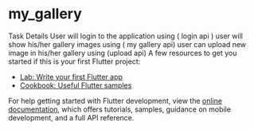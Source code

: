 # my_gallery

Task Details
User will login to the application using ( login api )
user will show his/her gallery images using ( my gallery api)
user can upload new image in his/her gallery using (upload api)
A few resources to get you started if this is your first Flutter project:

- [Lab: Write your first Flutter app](https://docs.flutter.dev/get-started/codelab)
- [Cookbook: Useful Flutter samples](https://docs.flutter.dev/cookbook)

For help getting started with Flutter development, view the
[online documentation](https://docs.flutter.dev/), which offers tutorials,
samples, guidance on mobile development, and a full API reference.
